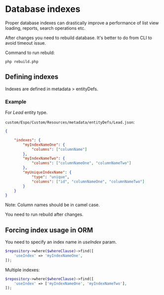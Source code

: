 # Database indexes

Proper database indexes can drastically improve a performance of list view loading, reports, search operations etc.

After changes you need to rebuild database. It's better to do from CLI to avoid timeout issue.

Command to run rebuld:

```
php rebuild.php
```

## Defining indexes

Indexes are defined in metadata > entityDefs.

### Example

For *Lead* entity type.

`custom/Espo/Custom/Resources/metadata/entityDefs/Lead.json`:


```json
{

    "indexes": {
        "myIndexNameOne": {
            "columns": ["columnName"]   
        },
        "myIndexNameTwo": {
            "columns": ["columnNameOne", "columnNameTwo"]  
        },
        "myUniqueIndexName": {
            "type": "unique",
            "columns": ["id", "columnNameOne", "columnNameTwo"]  
        }
    }
}
```

Note: Column names should be in camel case.

You need to run rebuild after changes.

## Forcing index usage in ORM

You need to specify an index name in *useIndex* param.

```php
$repository->where($whereClause)->find([
    'useIndex' => 'myIndexNameOne',
]);

```

Multiple indexes:

```php
$repository->where($whereClause)->find([
    'useIndex' => ['myIndexNameOne', 'myIndexNameTwo'],
]);
